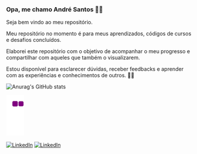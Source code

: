 ### Opa, me chamo André Santos 👋🏻


Seja bem vindo ao meu repositório.

Meu repositório no momento é para meus aprendizados, códigos de cursos e desafios concluídos.

Elaborei este repositório com o objetivo de acompanhar o meu progresso e compartilhar com aqueles que também o visualizarem.

Estou disponível para esclarecer dúvidas, receber feedbacks e aprender com as experiências e conhecimentos de outros. 👊🔥

![Anurag's GitHub stats](https://github-readme-stats.vercel.app/api?username=btwsantos&show_icons=true&theme=dark)

![snake gif](https://github.com/btwSanToS/btwSanTos/blob/output/github-contribution-grid-snake.gif)

[![LinkedIn](https://img.shields.io/badge/LinkedIn-0077B5?style=for-the-badge&logo=linkedin&logoColor=white)](https://www.linkedin.com/in/santosa5/)
[![LinkedIn](https://img.shields.io/badge/Instagram-E4405F?style=for-the-badge&logo=instagram&logoColor=white)](https://www.instagram.com/btw_santos/)
